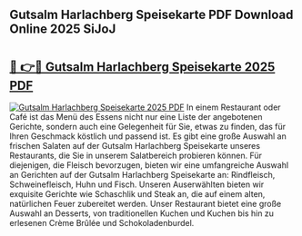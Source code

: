## Gutsalm Harlachberg Speisekarte PDF Download Online 2025 SiJoJ

# <h2><a href="http://gc7vvot.nevu.top/?p=Gutsalm+Harlachberg+Speisekarte">🔗 👉🔴 Gutsalm Harlachberg Speisekarte 2025 PDF</a></h2>

[![Gutsalm Harlachberg Speisekarte 2025 PDF](https://i.imgur.com/dBaPXMq.png)](http://gc7vvot.nevu.top/?p=Gutsalm+Harlachberg+Speisekarte)
In einem Restaurant oder Café ist das Menü des Essens nicht nur eine Liste der angebotenen Gerichte, sondern auch eine Gelegenheit für Sie, etwas zu finden, das für Ihren Geschmack köstlich und passend ist. Es gibt eine große Auswahl an frischen Salaten auf der Gutsalm Harlachberg Speisekarte unseres Restaurants, die Sie in unserem Salatbereich probieren können. Für diejenigen, die Fleisch bevorzugen, bieten wir eine umfangreiche Auswahl an Gerichten auf der Gutsalm Harlachberg Speisekarte an: Rindfleisch, Schweinefleisch, Huhn und Fisch. Unseren Auserwählten bieten wir exquisite Gerichte wie Schaschlik und Steak an, die auf einem alten, natürlichen Feuer zubereitet werden. Unser Restaurant bietet eine große Auswahl an Desserts, von traditionellen Kuchen und Kuchen bis hin zu erlesenen Crème Brûlée und Schokoladenburdel.
